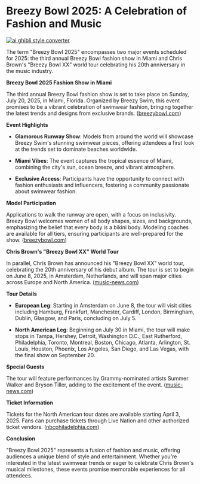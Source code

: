 # Breezy Bowl 2025: A Celebration of Fashion and Music

[![ai ghibli style converter](https://i.imgur.com/dwt8Y5G.gif)](https://witbeam.net/slzx)

The term "Breezy Bowl 2025" encompasses two major events scheduled for 2025: the third annual Breezy Bowl fashion show in Miami and Chris Brown's "Breezy Bowl XX" world tour celebrating his 20th anniversary in the music industry.

**Breezy Bowl 2025 Fashion Show in Miami**

The third annual Breezy Bowl fashion show is set to take place on Sunday, July 20, 2025, in Miami, Florida. Organized by Breezy Swim, this event promises to be a vibrant celebration of swimwear fashion, bringing together the latest trends and designs from exclusive brands. ([breezybowl.com](https://breezybowl.com/pages/tiers?utm_source=openai))

**Event Highlights**

- **Glamorous Runway Show**: Models from around the world will showcase Breezy Swim's stunning swimwear pieces, offering attendees a first look at the trends set to dominate beaches worldwide.

- **Miami Vibes**: The event captures the tropical essence of Miami, combining the city's sun, ocean breeze, and vibrant atmosphere.

- **Exclusive Access**: Participants have the opportunity to connect with fashion enthusiasts and influencers, fostering a community passionate about swimwear fashion.

**Model Participation**

Applications to walk the runway are open, with a focus on inclusivity. Breezy Bowl welcomes women of all body shapes, sizes, and backgrounds, emphasizing the belief that every body is a bikini body. Modeling coaches are available for all tiers, ensuring participants are well-prepared for the show. ([breezybowl.com](https://breezybowl.com/pages/breezy-bowl-2025-apply?utm_source=openai))

**Chris Brown's "Breezy Bowl XX" World Tour**

In parallel, Chris Brown has announced his "Breezy Bowl XX" world tour, celebrating the 20th anniversary of his debut album. The tour is set to begin on June 8, 2025, in Amsterdam, Netherlands, and will span major cities across Europe and North America. ([music-news.com](https://www.music-news.com/news/Tickets/180659/Chris-Brown-announces-Breezy-Bowl-XX-World-Tour-will-hit-stadiums-in-Europe-North-America?utm_source=openai))

**Tour Details**

- **European Leg**: Starting in Amsterdam on June 8, the tour will visit cities including Hamburg, Frankfurt, Manchester, Cardiff, London, Birmingham, Dublin, Glasgow, and Paris, concluding on July 5.

- **North American Leg**: Beginning on July 30 in Miami, the tour will make stops in Tampa, Hershey, Detroit, Washington D.C., East Rutherford, Philadelphia, Toronto, Montreal, Boston, Chicago, Atlanta, Arlington, St. Louis, Houston, Phoenix, Los Angeles, San Diego, and Las Vegas, with the final show on September 20.

**Special Guests**

The tour will feature performances by Grammy-nominated artists Summer Walker and Bryson Tiller, adding to the excitement of the event. ([music-news.com](https://www.music-news.com/news/Tickets/180659/Chris-Brown-announces-Breezy-Bowl-XX-World-Tour-will-hit-stadiums-in-Europe-North-America?utm_source=openai))

**Ticket Information**

Tickets for the North American tour dates are available starting April 3, 2025. Fans can purchase tickets through Live Nation and other authorized ticket vendors. ([nbcphiladelphia.com](https://www.nbcphiladelphia.com/entertainment/the-scene/chris-brown-breezy-bowl-xx-tour-citizens-bank-park-philadelphia/4144820/?utm_source=openai))

**Conclusion**

"Breezy Bowl 2025" represents a fusion of fashion and music, offering audiences a unique blend of style and entertainment. Whether you're interested in the latest swimwear trends or eager to celebrate Chris Brown's musical milestones, these events promise memorable experiences for all attendees.